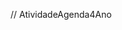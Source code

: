 ﻿// AtividadeAgenda4Ano

<!DOCTYPE html>
<html lang="en">
<head>
    <meta charset="UTF-8">
    <meta http-equiv="X-UA-Compatible" content="IE=edge">
    <meta name="viewport" content="width=device-width, initial-scale=1.0">
    <title>Document</title>
    <script>
        // Array para armazenamento dos contatos
var contatos = [];

function adicionarContato() {
    var name = document.getElementById("name").value;
    var phone = document.getElementById("phone").value;

    // Verifica se os campos foram preenchidos
    if(name && phone) {
        var contato = {
        nome: name,
        telefone: phone
        };

        contatos.push(contato);
        exibirContatos();
    }

    // Limpa os campos após adicionar o contato
    document.getElementById("name").value = "";
    document.getElementById("phone").value = "";
}

function buscarContato() {
    var searchName = document.getElementById("searchName").value;

    var contato = contatos.find(function(item) {
    // Procurar pelo contato com o nome digitado
    return item.nome === searchName;
});

    if(contato){
        alert("Nome: " + contato.nome + "\nTelefone: " + contato.telefone);
    }else {
        alert("Nome não encontrado.");
    }

    // Limpar o campo de busca
    document.getElementById("searchName").value = "";
}

function exibirContatos() {
    var contactList = document.getElementById("contactList");
    contactList.innerHTML = "";

    // Exibir todos os contatos na lista
    contatos.forEach(function(item) {
        var li = document.createElement("li");
        li.textContent = "Nome: " + item.nome + ", Telefone: " + item.telefone;
        contactList.appendChild(li);
});
}

function removerContato() {
    var removeName = document.getElementById("removeName").value

    for(var i =0; i< contatos.length; i++) {
        if(contatos[i].nome === removeName){
            contatos.splice(i, 1) // remove o contato do array
            break
        }
    }
    exibirContatos();
}

function atualizarContato() {
    var updateName = document.getElementById("updateName").value;
    var updatePhone = document.getElementById("updatePhone").value;

    var contato = contatos.find(function(item) {
        return item.telefone === updatePhone;
    });

    if (contato) {
        contato.nome = updateName;
        contato.telefone = updatePhone;
        exibirContatos();
    }

    document.getElementById("updateName").value = "";
    document.getElementById("updatePhone").value = "";
}


function prepararAtualizacao(numero) {
    var contato = contatos.find(function(item) {
        return item.telefone === numero;
    });

    if (contato) {
        document.getElementById("updateName").value = contato.nome;
        document.getElementById("updatePhone").value = contato.telefone;
        atualizarContato(contato);
    }
}

    </script>
</head>
<body>
    <h1>Gerenciador de Contatos</h1>

    <h2>Adicionar Contato</h2>
    <label for="name">Nome:</label>
    <input type="text" id="name" placeholder="Nome">
    <br>
    <label for="phone">Telefone:</label>
    <input type="tel" id="phone" placeholder="Telefone">
    <br>
    <button onclick="adicionarContato()">Adicionar</button>

    <h2>Buscar Nome</h2>
    <label for="searchName">Nome:</label>
    <input type="text" id="searchName" placeholder="Nome">
    <br>
    <button onclick="buscarContato()">Buscar</button>

    <h2>Lista de Contatos</h2>
    <ul id="contactList"></ul>

    <h2>Remover Contato</h2>
    <label for="removeName">Nome:</label>
    <input type="text" id="removeName" placeholder="Nome">
    <br>
    <button onclick="removerContato()">Remover</button>

    <h2>Atualizar Contato</h2>
    <label for="updateName">Nome:</label>
    <input type="text" id="updateName" placeholder="Nome">
    <br>
    <label for="updatePhone">Telefone:</label>
    <input type="tel" id="updatePhone" placeholder="Telefone">
    <br>
    <button onclick="atualizarContato()">Atualizar</button>



</body>
</html>
